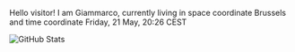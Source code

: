 Hello visitor! I am Giammarco, currently living in space coordinate Brussels and time coordinate Friday, 21 May, 20:26 CEST

![GitHub Stats](https://github-readme-stats.vercel.app/api?username=grcasanova)

